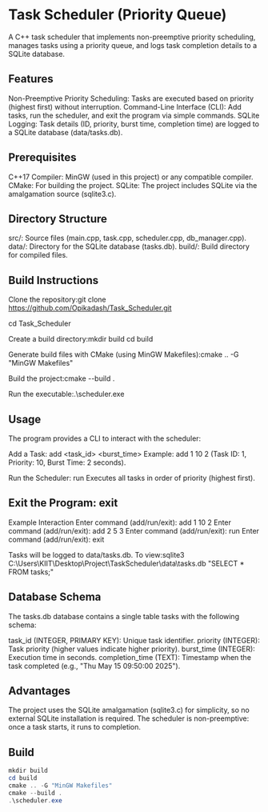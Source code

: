 # Task Scheduler (Priority Queue)
A C++ task scheduler that implements non-preemptive priority scheduling, manages tasks using a priority queue, and logs task completion details to a SQLite database.

## Features

Non-Preemptive Priority Scheduling: Tasks are executed based on priority (highest first) without interruption.
Command-Line Interface (CLI): Add tasks, run the scheduler, and exit the program via simple commands.
SQLite Logging: Task details (ID, priority, burst time, completion time) are logged to a SQLite database (data/tasks.db).

## Prerequisites

C++17 Compiler: MinGW (used in this project) or any compatible compiler.
CMake: For building the project.
SQLite: The project includes SQLite via the amalgamation source (sqlite3.c).

## Directory Structure

src/: Source files (main.cpp, task.cpp, scheduler.cpp, db_manager.cpp).
data/: Directory for the SQLite database (tasks.db).
build/: Build directory for compiled files.

## Build Instructions

Clone the repository:git clone https://github.com/Opikadash/Task_Scheduler.git


cd Task_Scheduler


Create a build directory:mkdir build
cd build

Generate build files with CMake (using MinGW Makefiles):cmake .. -G "MinGW Makefiles"


Build the project:cmake --build .


Run the executable:.\scheduler.exe

## Usage
The program provides a CLI to interact with the scheduler:

Add a Task: add <task_id> <priority> <burst_time>
Example: add 1 10 2 (Task ID: 1, Priority: 10, Burst Time: 2 seconds).


Run the Scheduler: run
Executes all tasks in order of priority (highest first).


## Exit the Program: exit

Example Interaction
Enter command (add/run/exit): add 1 10 2
Enter command (add/run/exit): add 2 5 3
Enter command (add/run/exit): run
Enter command (add/run/exit): exit


Tasks will be logged to data/tasks.db. To view:sqlite3 C:\Users\KIIT\Desktop\Project\TaskScheduler\data\tasks.db "SELECT * FROM tasks;"


## Database Schema
The tasks.db database contains a single table tasks with the following schema:

task_id (INTEGER, PRIMARY KEY): Unique task identifier.
priority (INTEGER): Task priority (higher values indicate higher priority).
burst_time (INTEGER): Execution time in seconds.
completion_time (TEXT): Timestamp when the task completed (e.g., "Thu May 15 09:50:00 2025").

## Advantages

The project uses the SQLite amalgamation (sqlite3.c) for simplicity, so no external SQLite installation is required.
The scheduler is non-preemptive: once a task starts, it runs to completion.

## Build
```powershell
mkdir build
cd build
cmake .. -G "MinGW Makefiles"
cmake --build .
.\scheduler.exe












